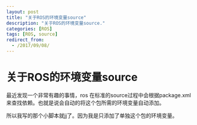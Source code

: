 ```yaml
---
layout: post
title: "关于ROS的环境变量source"
description: "关于ROS的环境变量source."
categories: [ROS]
tags: [ROS, source]
redirect_from:
  - /2017/09/08/
---
```


# 关于ROS的环境变量source

最近发现一个非常有趣的事情，ros 在标准的source过程中会根据package.xml来查找依赖。也就是说会自动的将这个包所需的环境变量自动添加。

所以我写的那个小脚本就jj了。因为我是只添加了单独这个包的环境变量。